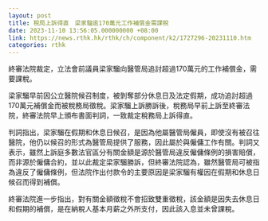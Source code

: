 ```yaml
---
layout: post
title: 稅局上訴得直　梁家騮逾170萬元工作補償金需課稅
date: 2023-11-10 13:56:05.000000000 +08:00
link: https://news.rthk.hk/rthk/ch/component/k2/1727296-20231110.htm
categories: rthk
---
```


終審法院裁定，立法會前議員梁家騮向醫管局追討超過170萬元的工作補償金，需要課稅。

梁家騮早前因公立醫院候召制度，被剝奪部分休息日及法定假期，成功追討超過170萬元補償金而被稅務局徵稅。梁家騮上訴勝訴後，稅務局早前上訴至終審法院，終審法院早上頒布書面判詞，一致裁定稅務局上訴得直。

判詞指出，梁家騮在假期和休息日候召，是因為他屬醫管局僱員，即使沒有被召往醫院，他仍以候召的形式為醫管局提供了服務，因此屬於與僱傭工作有關。判詞又表示，雖然上訴庭多數法官區分有關金額是源於醫管局違反僱傭條例的損害賠償，而非源於僱傭合約，並以此裁定梁家騮勝訴，但終審法院認為，雖然醫管局可被指為違反了僱傭條例，但法院作出付款令的主要原因是梁家騮有權因在假期和休息日候召而得到補償。

終審法院進一步指出，對有關金額徵稅不會招致雙重徵稅，該金額是因失去休息日和假期的補償，是在納稅人基本月薪之外所支付，因此該入息並未曾課稅。
